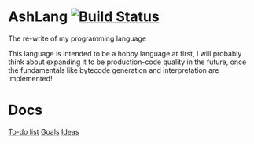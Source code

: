# AshLang [![Build Status](https://travis-ci.org/SamTebbs33/AshLang.svg?branch=master)](https://travis-ci.org/SamTebbs33/AshLang)

The re-write of my programming language

This language is intended to be a hobby language at first, I will probably think about expanding it to be production-code quality in the future, once the fundamentals like bytecode generation and interpretation are implemented!

# Docs
[To-do list](docs/todo.md)
[Goals](docs/goals.md)
[Ideas](docs/ideas.md)
